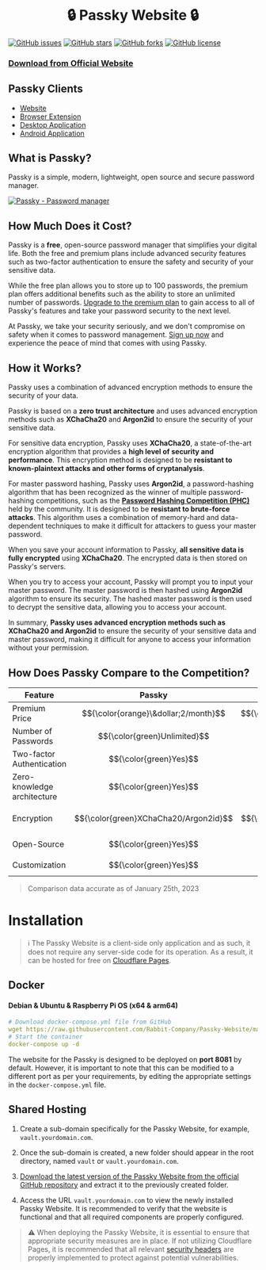 <h1 align="center">🔒 Passky Website 🔒</h1>

[![GitHub issues](https://img.shields.io/github/issues/Rabbit-Company/Passky-Website?color=blue&style=for-the-badge)](https://github.com/Rabbit-Company/Passky-Website/issues)
[![GitHub stars](https://img.shields.io/github/stars/Rabbit-Company/Passky-Website?style=for-the-badge)](https://github.com/Rabbit-Company/Passky-Website/stargazers)
[![GitHub forks](https://img.shields.io/github/forks/Rabbit-Company/Passky-Website?style=for-the-badge)](https://github.com/Rabbit-Company/Passky-Website/network)
[![GitHub license](https://img.shields.io/github/license/Rabbit-Company/Passky-Website?color=blue&style=for-the-badge)](https://github.com/Rabbit-Company/Passky-Website/blob/main/LICENSE)

### [Download from Official Website](https://passky.org/download)

## Passky Clients

   * [Website](https://github.com/Rabbit-Company/Passky-Website#installation)
   * [Browser Extension](https://github.com/Rabbit-Company/Passky-Browser-Extension#installation)
   * [Desktop Application](https://github.com/Rabbit-Company/Passky-Desktop#installation)
   * [Android Application](https://github.com/Rabbit-Company/Passky-Android#installation)

## What is Passky?

Passky is a simple, modern, lightweight, open source and secure password manager.

[![Passky - Password manager](https://cdn.passky.org/images/youtubeVideo.png)](https://www.youtube.com/watch?v=yrk6cHkgVA8 "Click to watch!")

## How Much Does it Cost?

Passky is a **free**, open-source password manager that simplifies your digital life. Both the free and premium plans include advanced security features such as two-factor authentication to ensure the safety and security of your sensitive data.

While the free plan allows you to store up to 100 passwords, the premium plan offers additional benefits such as the ability to store an unlimited number of passwords. [Upgrade to the premium plan](https://passky.org/pricing) to gain access to all of Passky's features and take your password security to the next level.

At Passky, we take your security seriously, and we don't compromise on safety when it comes to password management. [Sign up now](https://vault.passky.org/register) and experience the peace of mind that comes with using Passky.

## How it Works?

Passky uses a combination of advanced encryption methods to ensure the security of your data.

Passky is based on a **zero trust architecture** and uses advanced encryption methods such as **XChaCha20** and **Argon2id** to ensure the security of your sensitive data.

For sensitive data encryption, Passky uses **XChaCha20**, a state-of-the-art encryption algorithm that provides a **high level of security and performance**. This encryption method is designed to be **resistant to known-plaintext attacks and other forms of cryptanalysis**.

For master password hashing, Passky uses **Argon2id**, a password-hashing algorithm that has been recognized as the winner of multiple password-hashing competitions, such as the **[Password Hashing Competition (PHC)](https://www.password-hashing.net)** held by the community. It is designed to be **resistant to brute-force attacks**. This algorithm uses a combination of memory-hard and data-dependent techniques to make it difficult for attackers to guess your master password.

When you save your account information to Passky, **all sensitive data is fully encrypted** using **XChaCha20**. The encrypted data is then stored on Passky's servers.

When you try to access your account, Passky will prompt you to input your master password. The master password is then hashed using **Argon2id** algorithm to ensure its security. The hashed master password is then used to decrypt the sensitive data, allowing you to access your account.

In summary, **Passky uses advanced encryption methods such as XChaCha20 and Argon2id** to ensure the security of your sensitive data and master password, making it difficult for anyone to access your information without your permission.

## How Does Passky Compare to the Competition?

Feature | Passky | Bitwarden | NordPass | Dashlane | 1Password | LastPass
--- | :---: | :---: | :---: | :---: | :---: | :---: |
Premium Price | $${\color{orange}\&dollar;2/month}$$ | $${\color{green}\&dollar;0.83/month}$$ | $${\color{orange}1.99€/month}$$ | $${\color{orange}2€/month}$$ | $${\color{red}\&dollar;2.99/month}$$ | $${\color{red}2.90€/month}$$ |
Number of Passwords | $${\color{green}Unlimited}$$ | $${\color{green}Unlimited}$$ | $${\color{green}Unlimited}$$ | $${\color{green}Unlimited}$$ | $${\color{green}Unlimited}$$ | $${\color{green}Unlimited}$$
Two-factor Authentication | $${\color{green}Yes}$$ | $${\color{green}Yes}$$ | $${\color{green}Yes}$$ | $${\color{green}Yes}$$ | $${\color{green}Yes}$$ | $${\color{green}Yes}$$
Zero-knowledge architecture | $${\color{green}Yes}$$ | $${\color{green}Yes}$$ | $${\color{green}Yes}$$ | $${\color{green}Yes}$$ | $${\color{green}Yes}$$ | $${\color{green}Yes}$$
Encryption | $${\color{green}XChaCha20/Argon2id}$$ | $${\color{orange}AES-256/PBKDF2}$$ | $${\color{green}XChaCha20/Argon2id}$$ | $${\color{orange}AES-256/PBKDF2}$$ | $${\color{orange}AES-256/PBKDF2}$$ | $${\color{orange}AES-256/PBKDF2}$$
Open-Source | $${\color{green}Yes}$$ | $${\color{green}Yes}$$ | $${\color{red}No}$$ | $${\color{red}No}$$ | $${\color{red}No}$$ | $${\color{red}No}$$
Customization | $${\color{green}Yes}$$ | $${\color{red}No}$$ | $${\color{red}No}$$ | $${\color{red}No}$$ | $${\color{red}No}$$ | $${\color{red}No}$$

> Comparison data accurate as of January 25th, 2023

# Installation
> ℹ️ The Passky Website is a client-side only application and as such, it does not require any server-side code for its operation. As a result, it can be hosted for free on [Cloudflare Pages](https://pages.cloudflare.com/).
## Docker

#### Debian & Ubuntu & Raspberry Pi OS (x64 & arm64)
```yaml
# Download docker-compose.yml file from GitHub
wget https://raw.githubusercontent.com/Rabbit-Company/Passky-Website/main/docker-compose.yml
# Start the container
docker-compose up -d
```

The website for the Passky is designed to be deployed on **port 8081** by default. However, it is important to note that this can be modified to a different port as per your requirements, by editing the appropriate settings in the `docker-compose.yml` file.

## Shared Hosting

1. Create a sub-domain specifically for the Passky Website, for example, `vault.yourdomain.com`.

2. Once the sub-domain is created, a new folder should appear in the root directory, named `vault` or `vault.yourdomain.com`.

3. [Download the latest version of the Passky Website from the official GitHub repository](https://github.com/Rabbit-Company/Passky-Website/releases/latest/download/passky-website.zip) and extract it to the previously created folder.

4. Access the URL `vault.yourdomain.com` to view the newly installed Passky Website. It is recommended to verify that the website is functional and that all required components are properly configured.

> ⚠️ When deploying the Passky Website, it is essential to ensure that appropriate security measures are in place. If not utilizing Cloudflare Pages, it is recommended that all relevant [security headers](https://github.com/Rabbit-Company/Passky-Website/blob/main/website/_headers) are properly implemented to protect against potential vulnerabilities.

